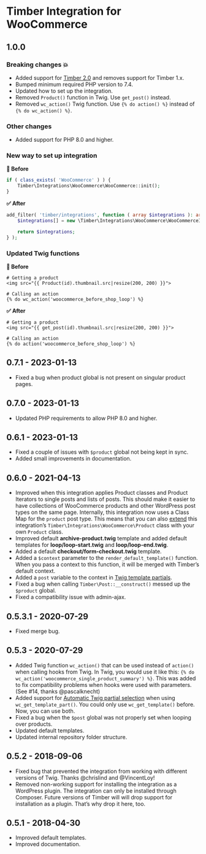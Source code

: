 # Timber Integration for WooCommerce

## 1.0.0

### Breaking changes 💥

- Added support for [Timber 2.0](https://github.com/timber/timber/releases/tag/2.0.0) and removes support for Timber 1.x.
- Bumped minimum required PHP version to 7.4.
- Updated how to set up the integration.
- Removed `Product()` function in Twig. Use `get_post()` instead.
- Removed `wc_action()` Twig function. Use `{% do action() %}` instead of `{% do wc_action() %}`.

### Other changes

- Added support for PHP 8.0 and higher.

### New way to set up integration

**🚫 Before**

```php
if ( class_exists( 'WooCommerce' ) ) {
    Timber\Integrations\WooCommerce\WooCommerce::init();
}
```

**✅ After**

```php
add_filter( 'timber/integrations', function ( array $integrations ): array {
    $integrations[] = new \Timber\Integrations\WooCommerce\WooCommerceIntegration();

    return $integrations;
} );
```

### Updated Twig functions

**🚫 Before**

```twig
# Getting a product
<img src="{{ Product(id).thumbnail.src|resize(200, 200) }}">

# Calling an action
{% do wc_action('woocommerce_before_shop_loop') %}
```

**✅ After**

```twig
# Getting a product
<img src="{{ get_post(id).thumbnail.src|resize(200, 200) }}">

# Calling an action
{% do action('woocommerce_before_shop_loop') %}
```

## 0.7.1 - 2023-01-13

- Fixed a bug when product global is not present on singular product pages.

## 0.7.0 - 2023-01-13

- Updated PHP requirements to allow PHP 8.0 and higher.

## 0.6.1 - 2023-01-13

- Fixed a couple of issues with `$product` global not being kept in sync.
- Added small improvements in documentation.

## 0.6.0 - 2021-04-13

- Improved when this integration applies Product classes and Product Iterators to single posts and lists of posts. This should make it easier to have collections of WooCommerce products and other WordPress post types on the same page. Internally, this integration now uses a Class Map for the `product` post type. This means that you can also [extend](https://timber.github.io/docs/guides/extending-timber/) this integration’s `Timber\Integrations\WooCommerce\Product` class with your own `Product` class.
- Improved default **archive-product.twig** template and added default templates for **loop/loop-start.twig** and **loop/loop-end.twig**.
- Added a default **checkout/form-checkout.twig** template.
- Added a `$context` parameter to the `render_default_template()` function. When you pass a context to this function, it will be merged with Timber’s default context.
- Added a `post` variable to the context in [Twig template partials](https://github.com/mindkomm/timber-integration-woocommerce/blob/master/docs/usage.md#automatic-twig-partial-selection).
- Fixed a bug when calling `Timber\Post::__construct()` messed up the `$product` global.
- Fixed a compatibility issue with admin-ajax.

## 0.5.3.1 - 2020-07-29

- Fixed merge bug.

## 0.5.3 - 2020-07-29

- Added Twig function `wc_action()` that can be used instead of `action()` when calling hooks from Twig. In Twig, you would use it like this: `{% do wc_action('woocommerce_single_product_summary') %}`. This was added to fix compatibility problems when hooks were used with parameters. (See #14, thanks @pascalknecht)
- Added support for [Automatic Twig partial selection](https://github.com/mindkomm/timber-integration-woocommerce/blob/master/docs/usage.md#automatic-twig-partial-selection) when using `wc_get_template_part()`. You could only use `wc_get_template()` before. Now, you can use both.
- Fixed a bug when the `$post` global was not properly set when looping over products.
- Updated default templates.
- Updated internal repository folder structure.

## 0.5.2 - 2018-09-06

- Fixed bug that prevented the integration from working with different versions of Twig. Thanks @chrislind and @VincentLoy!
- Removed non-working support for installing the integration as a WordPress plugin. The integration can only be installed through Composer. Future versions of Timber will will drop support for installation as a plugin. That’s why drop it here, too.

## 0.5.1 - 2018-04-30

- Improved default templates.
- Improved documentation.
